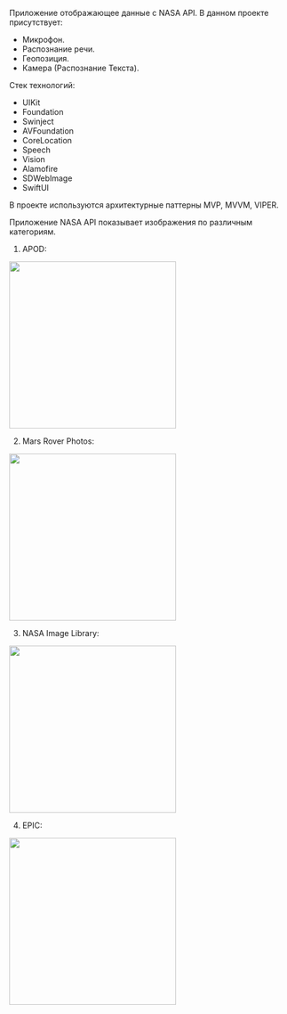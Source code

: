 Приложение отображающее данные с NASA API.
В данном проекте присутствует:
- Микрофон.
- Распознание речи.
- Геопозиция.
- Камера (Распознание Текста).

Стек технологий:
- UIKit
- Foundation
- Swinject
- AVFoundation
- CoreLocation
- Speech
- Vision
- Alamofire
- SDWebImage
- SwiftUI

В проекте используются архитектурные паттерны MVP, MVVM, VIPER.

Приложение NASA API показывает изображения по различным категориям.

1) APOD:

<img src="https://github.com/MarkKirichko2002/NASA-API/assets/58703027/da197cd0-6252-434c-b5d4-5df12197ad52" width = "300">

2) Mars Rover Photos:
  
<img src="https://github.com/MarkKirichko2002/NASA-API/assets/58703027/6979cfd3-50b1-4ec6-ac2c-e2f0b1fcb35e" width = "300">

3) NASA Image Library:

<img src="https://github.com/MarkKirichko2002/NASA-API/assets/58703027/86ba6960-6f62-4616-a3bd-d4cf0983e3ac" width = "300">

4) EPIC:

<img src="https://github.com/MarkKirichko2002/NASA-API/assets/58703027/6ebce3fa-3404-4f02-a1a4-bdca2b352600" width = "300">
